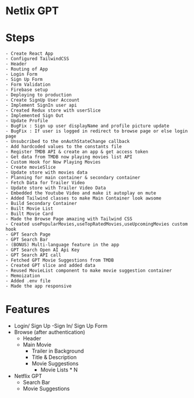 # Netlix GPT

  #  Steps
    - Create React App
    - Configured TailwindCSS
    - Header
    - Routing of App
    - Login Form
    - Sign Up Form
    - Form Validation
    - Firebase setup
    - Deploying to production
    - Create SignUp User Account
    - Implement SignIn user api
    - Created Redux store with userSlice
    - Implemented Sign Out
    - Update Profile
    - BugFix : Sign up user displayName and profile picture update
    - BugFix : If user is logged in redirect to browse page or else login page
    - Unsubcribed to the onAuthStateChange callback
    - Add hardcoded values to the constants file
    - Register TMDB API & create an app & get access token
    - Get data from TMDB now playing movies list API
    - Custom Hook for Now Playing Movies
    - Create movieSlice
    - Update store with movies data
    - Planning for main container & secondary container
    - Fetch Data for Trailer Video
    - Update store with Trailer Video Data
    - Embedded the Youtube Video and make it autoplay on mute
    - Added Tailwind classes to make Main Container look awsome
    - Build Secondary Container
    - Built Movie List
    - Built Movie Card
    - Made the Browse Page amazing with Tailwind CSS
    - Created usePopularMovies,useTopRatedMovies,useUpcomingMovies custom hook
    - GPT Search Page
    - GPT Search Bar
    - (BONUS) Multi-language feature in the app
    - GPT Search Open AI Api Key
    - GPT Search API call
    - Fetched GPT Movie Suggestions from TMDB
    - Created GPT slice and added data
    - Reused MovieList component to make movie suggestion container 
    - Memoization
    - Added .env file
    - Made the app responsive

#  Features

- Login/ Sign Up -Sign In/ Sign Up Form
- Browse (after authentication)
  - Header
  - Main Movie
    - Trailer in Background
    - Title & Description
    - Movie Suggestions
      - Movie Lists * N
- Netflix GPT
  - Search Bar
  - Movie Suggestions
